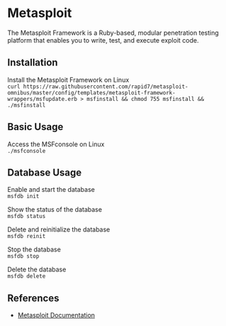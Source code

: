# Metasploit

The Metasploit Framework is a Ruby-based, modular penetration testing platform that enables you to write, test, and execute exploit code.

## Installation 

Install the Metasploit Framework on Linux \
```curl https://raw.githubusercontent.com/rapid7/metasploit-omnibus/master/config/templates/metasploit-framework-wrappers/msfupdate.erb > msfinstall && chmod 755 msfinstall && ./msfinstall```

## Basic Usage

Access the MSFconsole on Linux \
```./msfconsole```

## Database Usage 

Enable and start the database \
```msfdb init```

Show the status of the database \
```msfdb status```

Delete and reinitialize the database \
```msfdb reinit```

Stop the database \
```msfdb stop```

Delete the database \
```msfdb delete```

## References
* [Metasploit Documentation](https://docs.rapid7.com/metasploit/msf-overview/)

